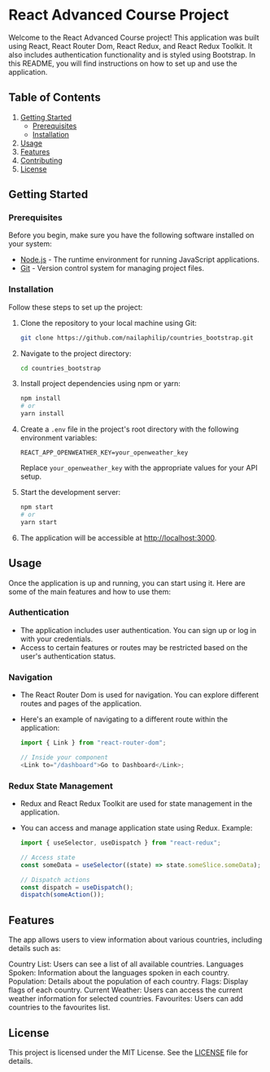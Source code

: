 # React Advanced Course Project

Welcome to the React Advanced Course project! This application was built using React, React Router Dom, React Redux, and React Redux Toolkit. It also includes authentication functionality and is styled using Bootstrap. In this README, you will find instructions on how to set up and use the application.

## Table of Contents

1. [Getting Started](#getting-started)
   - [Prerequisites](#prerequisites)
   - [Installation](#installation)
2. [Usage](#usage)
3. [Features](#features)
4. [Contributing](#contributing)
5. [License](#license)

## Getting Started

### Prerequisites

Before you begin, make sure you have the following software installed on your system:

- [Node.js](https://nodejs.org/) - The runtime environment for running JavaScript applications.
- [Git](https://git-scm.com/) - Version control system for managing project files.

### Installation

Follow these steps to set up the project:

1. Clone the repository to your local machine using Git:

   ```bash
   git clone https://github.com/nailaphilip/countries_bootstrap.git
   ```

2. Navigate to the project directory:

   ```bash
   cd countries_bootstrap
   ```

3. Install project dependencies using npm or yarn:

   ```bash
   npm install
   # or
   yarn install
   ```

4. Create a `.env` file in the project's root directory with the following environment variables:

   ```env
   REACT_APP_OPENWEATHER_KEY=your_openweather_key
   ```

   Replace `your_openweather_key` with the appropriate values for your API setup.

5. Start the development server:

   ```bash
   npm start
   # or
   yarn start
   ```

6. The application will be accessible at [http://localhost:3000](http://localhost:3000).

## Usage

Once the application is up and running, you can start using it. Here are some of the main features and how to use them:

### Authentication

- The application includes user authentication. You can sign up or log in with your credentials.
- Access to certain features or routes may be restricted based on the user's authentication status.

### Navigation

- The React Router Dom is used for navigation. You can explore different routes and pages of the application.
- Here's an example of navigating to a different route within the application:

  ```javascript
  import { Link } from "react-router-dom";

  // Inside your component
  <Link to="/dashboard">Go to Dashboard</Link>;
  ```

### Redux State Management

- Redux and React Redux Toolkit are used for state management in the application.
- You can access and manage application state using Redux. Example:

  ```javascript
  import { useSelector, useDispatch } from "react-redux";

  // Access state
  const someData = useSelector((state) => state.someSlice.someData);

  // Dispatch actions
  const dispatch = useDispatch();
  dispatch(someAction());
  ```

## Features

The app allows users to view information about various countries, including details such as:

Country List: Users can see a list of all available countries.
Languages Spoken: Information about the languages spoken in each country.
Population: Details about the population of each country.
Flags: Display flags of each country.
Current Weather: Users can access the current weather information for selected countries.
Favourites: Users can add countries to the favourites list.

## License

This project is licensed under the MIT License. See the [LICENSE](LICENSE) file for details.
